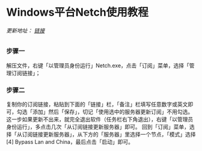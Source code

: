 # Windows平台Netch使用教程

###### 更新地址： [链接](https://github.com/netchx/Netch/releases)
### 步骤一  
解压文件，右键「以管理员身份运行」Netch.exe，点击「订阅」菜单，选择「管理订阅链接」；
### 步骤二  
复制你的订阅链接，粘贴到下面的「链接」栏，「备注」栏填写任意数字或英文即可，勾选「添加」然后「保存」，切记「使用选中的服务器更新订阅」不用勾选。这一步如果更新不出来，就完全退出软件（任务栏右下角退出），右键「以管理员身份运行」，多点击几次「从订阅链接更新服务器」即可。
回到「订阅」菜单，选择「从订阅链接更新服务器」，从下方的「服务器」里选择一个节点，「模式」选择[4] Bypass Lan and China，最后点击「启动」即可。
### 
